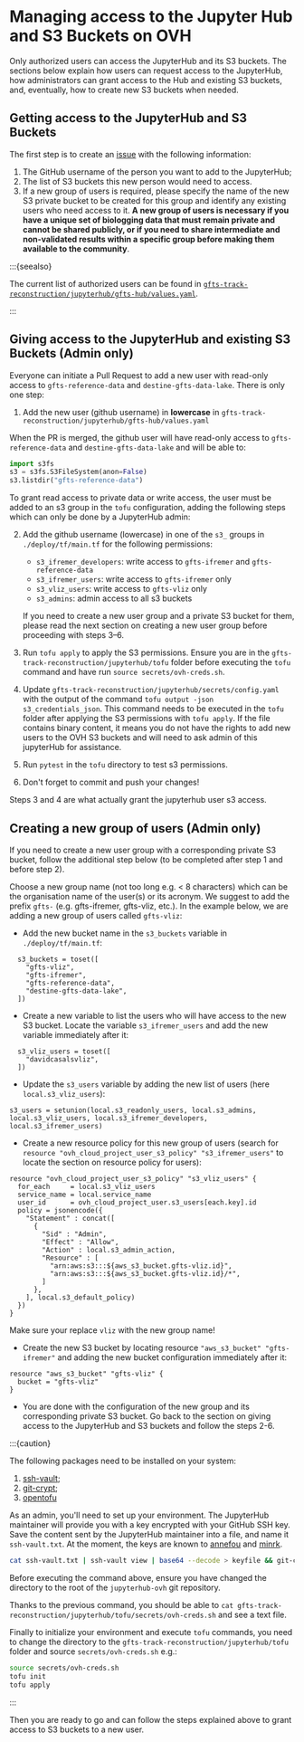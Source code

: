 # Managing access to the Jupyter Hub and S3 Buckets on OVH

Only authorized users can access the JupyterHub and its S3 buckets. The sections below explain how users can request access to the JupyterHub, how administrators can grant access to the Hub and existing S3 buckets, and, eventually, how to create new S3 buckets when needed.

## Getting access to the JupyterHub and S3 Buckets

The first step is to create an [issue](https://github.com/annefou/jupyterhub-ovh/issues/new) with the following information:

1. The GitHub username of the person you want to add to the JupyterHub;
2. The list of S3 buckets this new person would need to access.
3. If a new group of users is required, please specify the name of the new S3 private bucket to be created for this group and identify any existing users who need access to it. **A new group of users is necessary if you have a unique set of biologging data that must remain private and cannot be shared publicly, or if you need to share intermediate and non-validated results within a specific group before making them available to the community**.

:::{seealso}

The current list of authorized users can be found in [`gfts-track-reconstruction/jupyterhub/gfts-hub/values.yaml`](https://github.com/annefou/jupyterhub-ovh/blob/main/gfts-track-reconstruction/jupyterhub/gfts-hub/values.yaml#L169).

:::

## Giving access to the JupyterHub and existing S3 Buckets (Admin only)

Everyone can initiate a Pull Request to add a new user with read-only access to `gfts-reference-data` and `destine-gfts-data-lake`.
There is only one step:

1. Add the new user (github username) in **lowercase** in `gfts-track-reconstruction/jupyterhub/gfts-hub/values.yaml`

When the PR is merged, the github user will have read-only access to `gfts-reference-data` and `destine-gfts-data-lake` and will be able to:

```python
import s3fs
s3 = s3fs.S3FileSystem(anon=False)
s3.listdir("gfts-reference-data")
```

To grant read access to private data or write access, the user must be added to an s3 group in the `tofu` configuration,
adding the following steps which can only be done by a JupyterHub admin:

2. Add the github username (lowercase) in one of the `s3_` groups in `./deploy/tf/main.tf` for the following permissions:

   - `s3_ifremer_developers`: write access to `gfts-ifremer` and `gfts-reference-data`
   - `s3_ifremer_users`: write access to `gfts-ifremer` only
   - `s3_vliz_users`: write access to `gfts-vliz` only
   - `s3_admins`: admin access to all s3 buckets

   If you need to create a new user group and a private S3 bucket for them, please read the next section on creating a new user group before proceeding with steps 3–6.

3. Run `tofu apply` to apply the S3 permissions. Ensure you are in the `gfts-track-reconstruction/jupyterhub/tofu` folder before executing the `tofu` command and have run `source secrets/ovh-creds.sh`.
4. Update `gfts-track-reconstruction/jupyterhub/secrets/config.yaml` with the output of the command `tofu output -json s3_credentials_json`. This command needs to be executed in the `tofu` folder after applying the S3 permissions with `tofu apply`. If the file contains binary content, it means you do not have the rights to add new users to the OVH S3 buckets and will need to ask admin of this jupyterHub for assistance.
5. Run `pytest` in the `tofu` directory to test s3 permissions.
6. Don't forget to commit and push your changes!

Steps 3 and 4 are what actually grant the jupyterhub user s3 access.

## Creating a new group of users (Admin only)

If you need to create a new user group with a corresponding private S3 bucket, follow the additional step below (to be completed after step 1 and before step 2).

Choose a new group name (not too long e.g. < 8 characters) which can be the organisation name of the user(s) or its acronym. We suggest to add the prefix `gfts-` (e.g. gfts-ifremer, gfts-vliz, etc.). In the example below, we are adding a new group of users called `gfts-vliz`:

- Add the new bucket name in the `s3_buckets` variable in `./deploy/tf/main.tf`:

```
  s3_buckets = toset([
    "gfts-vliz",
    "gfts-ifremer",
    "gfts-reference-data",
    "destine-gfts-data-lake",
  ])
```

- Create a new variable to list the users who will have access to the new S3 bucket. Locate the variable `s3_ifremer_users` and add the new variable immediately after it:

```
  s3_vliz_users = toset([
    "davidcasalsvliz",
  ])
```

- Update the `s3_users` variable by adding the new list of users (here `local.s3_vliz_users`):

```
s3_users = setunion(local.s3_readonly_users, local.s3_admins, local.s3_vliz_users, local.s3_ifremer_developers, local.s3_ifremer_users)
```

- Create a new resource policy for this new group of users (search for `resource "ovh_cloud_project_user_s3_policy" "s3_ifremer_users"` to locate the section on resource policy for users):

```
resource "ovh_cloud_project_user_s3_policy" "s3_vliz_users" {
  for_each     = local.s3_vliz_users
  service_name = local.service_name
  user_id      = ovh_cloud_project_user.s3_users[each.key].id
  policy = jsonencode({
    "Statement" : concat([
      {
        "Sid" : "Admin",
        "Effect" : "Allow",
        "Action" : local.s3_admin_action,
        "Resource" : [
          "arn:aws:s3:::${aws_s3_bucket.gfts-vliz.id}",
          "arn:aws:s3:::${aws_s3_bucket.gfts-vliz.id}/*",
        ]
      },
    ], local.s3_default_policy)
  })
}
```

Make sure your replace `vliz` with the new group name!

- Create the new S3 bucket by locating resource `"aws_s3_bucket" "gfts-ifremer"` and adding the new bucket configuration immediately after it:

```
resource "aws_s3_bucket" "gfts-vliz" {
  bucket = "gfts-vliz"
}
```

- You are done with the configuration of the new group and its corresponding private S3 bucket. Go back to the section on giving access to the JupyterHub and S3 buckets and follow the steps 2-6.

:::{caution}

The following packages need to be installed on your system:

1. [ssh-vault](https://ssh-vault.com);
2. [git-crypt](https://github.com/AGWA/git-crypt/blob/master/INSTALL.md);
3. [opentofu](https://opentofu.org)

As an admin, you'll need to set up your environment. The JupyterHub maintainer will provide you with a key encrypted with your GitHub SSH key. Save the content sent by the JupyterHub maintainer into a file, and name it `ssh-vault.txt`. At the moment, the keys are known to [annefou](https://github.com/annefou) and [minrk](https://github.com/minrk).

```bash
cat ssh-vault.txt | ssh-vault view | base64 --decode > keyfile && git-crypt unlock keyfile && rm keyfile
```

Before executing the command above, ensure you have changed the directory to the root of the `jupyterhub-ovh` git repository.

Thanks to the previous command, you should be able to `cat gfts-track-reconstruction/jupyterhub/tofu/secrets/ovh-creds.sh` and see a text file.

Finally to initialize your environment and execute `tofu` commands, you need to change the directory to the `gfts-track-reconstruction/jupyterhub/tofu` folder and source `secrets/ovh-creds.sh` e.g.:

```bash
source secrets/ovh-creds.sh
tofu init
tofu apply
```

:::

Then you are ready to go and can follow the steps explained above to grant access to S3 buckets to a new user.
